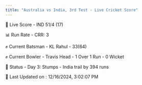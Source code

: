 ```yaml
---
title: "Australia vs India, 3rd Test - Live Cricket Score"
---
```


🔴 Live Score - IND 51/4 (17)  

📊 Run Rate - CRR: 3  

✊ Current Batsman - KL Rahul - 33(64)  

✊ Current Bowler - Travis Head - 1 Over 1 Run - 0 Wicket  

📑 Status - Day 3: Stumps - India trail by 394 runs

📝 Last Updated on : 12/16/2024, 3:02:07 PM  

